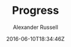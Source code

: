---
title: "Progress"
github: https://github.com/alexanderussell/progress-for-jekyll
demo: http://alexanderussell.github.io/progress-for-jekyll
author: Alexander Russell

ssg:
  - Jekyll
cms:
  - No Cms
date: 2016-06-10T18:34:46Z
github_branch: master
stale: true
---